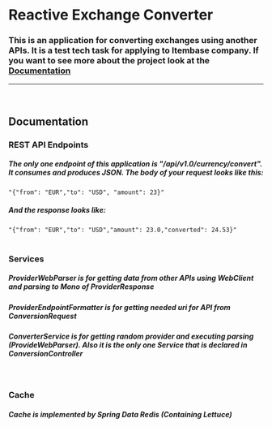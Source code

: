 <h1>Reactive Exchange Converter</h1>
<h3>This is an application for converting exchanges using another APIs. It is a test tech task for applying to Itembase company. If you want to see more about the project look at the <a href="#documentation">Documentation</a></h3>
<hr>
<br>
<h2 id="documentation">Documentation</h2>
<h3>REST API Endpoints</h3>
<h5>The only one endpoint of this application is <strong>"/api/v1.0/currency/convert"</strong>. It consumes and produces JSON. The body of your request looks like this: </h5>
<code>"{"from": "EUR","to": "USD", "amount": 23}"</code>
<h5>And the response looks like: </h5>
<code>"{"from": "EUR","to": "USD","amount": 23.0,"converted": 24.53}"</code>
<br><br>
<h3>Services</h3>
<h5>ProviderWebParser is for getting data from other APIs using WebClient and parsing to Mono of ProviderResponse</h5>
<h5>ProviderEndpointFormatter is for getting needed uri for API from ConversionRequest</h5>
<h5>ConverterService is for getting random provider and executing parsing (ProvideWebParser). Also it is the only one Service that is declared in ConversionController</h5>
<br>
<h3>Cache</h3>
<h5>Cache is implemented by Spring Data Redis (Containing Lettuce)</h5>
